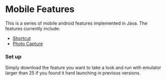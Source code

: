 # Mobile Features

This is a series of mobile android features implemented in Java. The features currently include:
  - [Shortcut](https://github.com/MaiNguyen999/mobile-features/tree/main/shortcut)
  - [Photo Capture](https://github.com/MaiNguyen999/mobile-features/tree/main/photo-capture)
  
  ### Set up
  Simply download the feature you want to take a look and run with emulator larger than 25 if you found it hard launching in previous versions.
